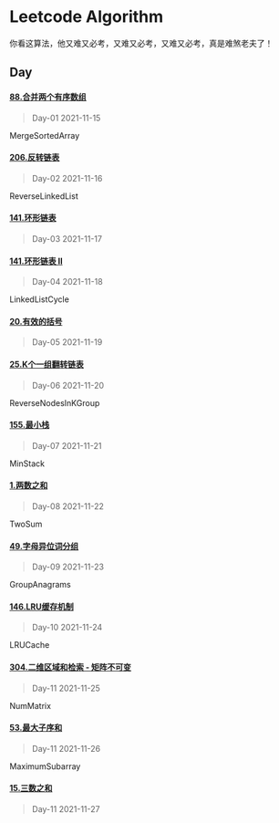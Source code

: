 # Leetcode Algorithm

你看这算法，他又难又必考，又难又必考，又难又必考，真是难煞老夫了！

## Day

#### [88.合并两个有序数组](https://leetcode.com/problems/merge-sorted-array/)

> Day-01 2021-11-15

MergeSortedArray

#### [206.反转链表](https://leetcode.com/problems/reverse-linked-list/)

> Day-02 2021-11-16

ReverseLinkedList

#### [141.环形链表](https://leetcode.com/problems/linked-list-cycle/)

> Day-03 2021-11-17

#### [141.环形链表 II](https://leetcode.com/problems/linked-list-cycle-ii/)

> Day-04 2021-11-18

LinkedListCycle

#### [20.有效的括号](https://leetcode.com/problems/valid-parentheses/)

> Day-05 2021-11-19

#### [25.K个一组翻转链表](https://leetcode.com/problems/reverse-nodes-in-k-group/)

> Day-06 2021-11-20

ReverseNodesInKGroup

#### [155.最小栈](https://leetcode.com/problems/min-stack/)

> Day-07 2021-11-21

MinStack

#### [1.两数之和](https://leetcode.com/problems/two-sum/)

> Day-08 2021-11-22

TwoSum

#### [49.字母异位词分组](https://leetcode.com/problems/group-anagrams/)

> Day-09 2021-11-23

GroupAnagrams

#### [146.LRU缓存机制](https://leetcode.com/problems/lru-cache/)

> Day-10 2021-11-24

LRUCache

#### [304.二维区域和检索 - 矩阵不可变](https://leetcode.com/problems/range-sum-query-2d-immutable)

> Day-11 2021-11-25

NumMatrix

#### [53.最大子序和](https://leetcode.com/problems/maximum-subarray/)

> Day-11 2021-11-26

MaximumSubarray

#### [15.三数之和](https://leetcode.com/problems/3sum/)

> Day-11 2021-11-27
